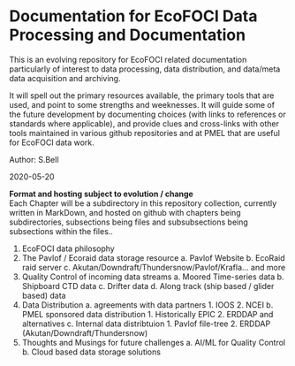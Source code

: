 # Documentation for EcoFOCI Data Processing and Documentation

This is an evolving repository for EcoFOCI related documentation particularly of interest to data processing, data distribution, and data/meta data acquisition and archiving.

It will spell out the primary resources available, the primary tools that are used, and point to some strengths and weeknesses.  It will guide some of the future development by documenting choices (with links to references or standards where applicable), and provide clues and cross-links with other tools maintained in various github repositories and at PMEL that are useful for EcoFOCI data work.


Author: S.Bell

2020-05-20

**Format and hosting subject to evolution / change**   
Each Chapter will be a subdirectory in this repository collection, currently written in MarkDown, and hosted on github with chapters being subdirectories, subsections being files and subsubsections being subsections within the files..

1. EcoFOCI data philosophy
2. The Pavlof / Ecoraid data storage resource
	a. Pavlof Website
	b. EcoRaid raid server
	c. Akutan/Downdraft/Thundersnow/Pavlof/Krafla... and more
3. Quality Control of incoming data streams
	a. Moored Time-series data
	b. Shipboard CTD data
	c. Drifter data
	d. Along track (ship based / glider based) data
4. Data Distribution
	a. agreements with data partners
		1. IOOS
		2. NCEI
	b. PMEL sponsored data distribution
		1. Historically EPIC
		2. ERDDAP and alternatives
	c. Internal data distribtuion
		1. Pavlof file-tree
		2. ERDDAP (Akutan/Downdraft/Thundersnow)
5. Thoughts and Musings for future challenges
	a. AI/ML for Quality Control
	b. Cloud based data storage solutions
